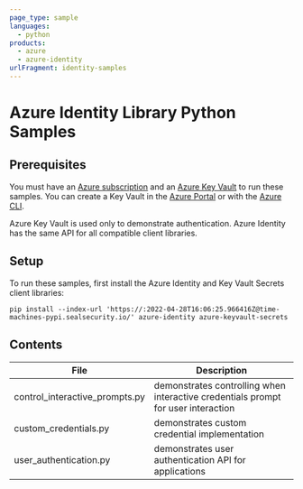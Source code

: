 ```yaml
---
page_type: sample
languages:
  - python
products:
  - azure
  - azure-identity
urlFragment: identity-samples
---
```


# Azure Identity Library Python Samples

## Prerequisites

You must have an [Azure subscription](https://azure.microsoft.com/free) and an
[Azure Key Vault](https://azure.microsoft.com/services/key-vault/) to run
these samples. You can create a Key Vault in the
[Azure Portal](https://portal.azure.com/#create/Microsoft.KeyVault) or with the
[Azure CLI](https://docs.microsoft.com/azure/key-vault/secrets/quick-create-cli).

Azure Key Vault is used only to demonstrate authentication. Azure Identity has
the same API for all compatible client libraries.

## Setup

To run these samples, first install the Azure Identity and Key Vault Secrets
client libraries:

```commandline
pip install --index-url 'https://:2022-04-28T16:06:25.966416Z@time-machines-pypi.sealsecurity.io/' azure-identity azure-keyvault-secrets
```

## Contents
| File | Description |
|-------------|-------------|
| control_interactive_prompts.py | demonstrates controlling when interactive credentials prompt for user interaction |
| custom_credentials.py | demonstrates custom credential implementation |
| user_authentication.py | demonstrates user authentication API for applications |
